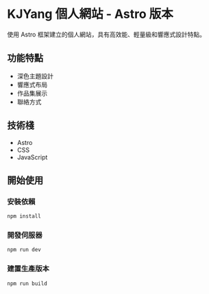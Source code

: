 # KJYang 個人網站 - Astro 版本

使用 Astro 框架建立的個人網站，具有高效能、輕量級和響應式設計特點。

## 功能特點

- 深色主題設計
- 響應式布局
- 作品集展示
- 聯絡方式

## 技術棧

- Astro
- CSS
- JavaScript

## 開始使用

### 安裝依賴

```bash
npm install
```

### 開發伺服器

```bash
npm run dev
```

### 建置生產版本

```bash
npm run build
```
